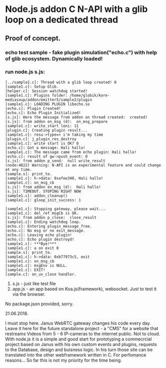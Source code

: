# Node.js addon C N-API with a glib loop on a dedicated thread

## Proof of concept.

### echo test sample - fake plugin simulation("echo.c") with help of glib ecosystem. Dynamically loaded!

### run node.js s.js:

```
[../sample2.c]: Thread with a glib loop created! 0
[sample1.c]: Setup Glib.
[helper.c]: Session watchdog started!
[sample1.c]: Plugins folder: /home/globik/kore-mediasoup/addon/emitter5/sample2/plugin
[sample1.c]: LOADING PLUGIN libecho.so
[echo.c]: Plugin Created!
[echo.c]: Echo Plugin Initialized!
[s.js]: Here the message from addon on thread created:  created!
[s.js]: from addon on_msg (d):  on_msg_prepare
[sample1.c]: write_start leni: 11
[plugin.c]: Creating plugin result...
[sample1.c]: resu->type=> i'm taking my time
[plugin.c]: j_plugin_res_destroy
[sample1.c]: write start is OK? 0
[echo.c]: Got a message: Hali hallo!
[sample1.c]: The message came from echo plugin: Hali hallo!
[echo.c]: result of gw->push_event: 0
[s.js]: from addon p_send:  null write_result
(node:4822) Warning: N-API is an experimental feature and could change at any time.
[sample.s]: print_to.
[sample1.c]: h->data: 0xafee348, Hali hallo!
[sample1.c]: on_msg_cb
[s.js]: from addon on_msg (d):  Hali hallo!
[s.js]: TIMEOUT. STOPING RIGHT NOW
[sample1.c]: addon_cleanup()
[sample1.c]: gloop_init_success: 1

[sample1.c]: Stopping gateway, please wait...
[sample1.c]: del_ref msgCb is OK.
[s.js]: from addon p_close:  close_result
[sample1.c]: Ending watchdog loop.
[echo.c]: Entering plugin_message_free.
[echo.c]: No msg or no exit_message.
[echo.c]: Leaving echo plugin!
[echo.c]: Echo plugin destroyd!
[sample1.c]: ***Bye!***
[sample1.c]: a on exit 0
[sample.s]: print_to.
[sample1.c]: h->data: 0xb77973c5, exit
[sample1.c]: on_msg_cb
[sample1.c]: msgEnv is NULL.
[sample1.c]: EXIT!
[sample.c]: on_uv_close handler.

```

1. s.js - just like test file
2. app.js - an app based on Koa.js(framework), websocket. Just to test it via the browser.

No package.json provided, sorry.

21.06.2018.

I must stop here. Janus WebRTC gateway changes his code every day. 
Leave it here for the future standalone project - a "CMS" for a website that
restreams Videos from 5 - 6 IP-cameras to the internet public. Not to cloud.
With node.js it is a simple and good start for prototyping a commecrcial project based on Janus 
with his own custom events and plugins, requests to the Database, design and buisness logic.
In his turn those site can be translated into the other webframework written in C. For perfomance reasons...
So far this is not my priority for the time being. 